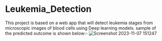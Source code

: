 # Leukemia_Detection 
This project is based on a web app that will detect leukemia stages from microscopic images of blood cells using Deep learning models.
sample of the predicted outcome is shown below:-
![Screenshot 2023-11-07 151247](https://github.com/Shadman1077/Leukemia_Detection/assets/86840288/f057e19c-d6fa-44bc-8ca2-e73bb34a8137)


